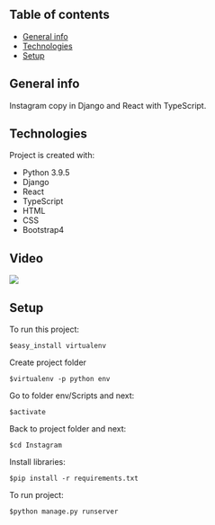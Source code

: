 ## Table of contents
* [General info](#general-info)
* [Technologies](#technologies)
* [Setup](#setup)

## General info
Instagram copy in Django and React with TypeScript.

## Technologies
Project is created with:
* Python 3.9.5
* Django
* React
* TypeScript
* HTML
* CSS
* Bootstrap4

## Video
[<img src="https://img.youtube.com/vi/H69L0H7E6Vs/hqdefault.jpg">](https://www.youtube.com/watch?v=H69L0H7E6Vs&feature=youtu.be)


## Setup
To run this project:

```
$easy_install virtualenv
```
Create project folder
```
$virtualenv -p python env
```
Go to folder env/Scripts and next:
```
$activate
```
Back to project folder and next:
```
$cd Instagram
```
Install libraries:
```
$pip install -r requirements.txt
```
To run project:
```
$python manage.py runserver
```
